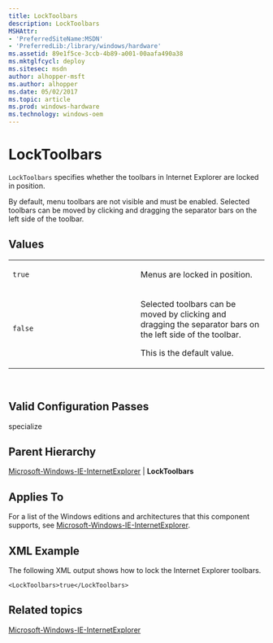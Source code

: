 ```yaml
---
title: LockToolbars
description: LockToolbars
MSHAttr:
- 'PreferredSiteName:MSDN'
- 'PreferredLib:/library/windows/hardware'
ms.assetid: 89e1f5ce-3ccb-4b89-a001-00aafa490a38
ms.mktglfcycl: deploy
ms.sitesec: msdn
author: alhopper-msft
ms.author: alhopper
ms.date: 05/02/2017
ms.topic: article
ms.prod: windows-hardware
ms.technology: windows-oem
---
```


# LockToolbars


`LockToolbars` specifies whether the toolbars in Internet Explorer are locked in position.

By default, menu toolbars are not visible and must be enabled. Selected toolbars can be moved by clicking and dragging the separator bars on the left side of the toolbar.

## Values


<table>
<colgroup>
<col width="50%" />
<col width="50%" />
</colgroup>
<tbody>
<tr class="odd">
<td><p><code>true</code></p></td>
<td><p>Menus are locked in position.</p></td>
</tr>
<tr class="even">
<td><p><code>false</code></p></td>
<td><p>Selected toolbars can be moved by clicking and dragging the separator bars on the left side of the toolbar.</p>
<p>This is the default value.</p></td>
</tr>
</tbody>
</table>

 

## Valid Configuration Passes


specialize

## Parent Hierarchy


[Microsoft-Windows-IE-InternetExplorer](microsoft-windows-ie-internetexplorer.md) | **LockToolbars**

## Applies To


For a list of the Windows editions and architectures that this component supports, see [Microsoft-Windows-IE-InternetExplorer](microsoft-windows-ie-internetexplorer.md).

## XML Example


The following XML output shows how to lock the Internet Explorer toolbars.

```
<LockToolbars>true</LockToolbars> 
```

## Related topics


[Microsoft-Windows-IE-InternetExplorer](microsoft-windows-ie-internetexplorer.md)

 

 







